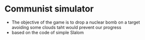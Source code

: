 # Communist simulator
* The objective of the game is to drop a nuclear bomb on a target avoiding some clouds taht would prevent our progress
* based on the code of simple Slalom
